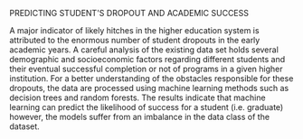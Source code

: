 PREDICTING STUDENT'S DROPOUT AND ACADEMIC SUCCESS


A major indicator of likely hitches in the higher education system is attributed to the enormous 
 number of student dropouts in the early academic years.
 A careful analysis of the existing data set holds several demographic and socioeconomic factors
 regarding different students and their eventual successful completion or not of programs in a given higher institution. 
 For a better understanding of the obstacles responsible for these dropouts, the data are processed using 
 machine learning methods such as decision trees and random forests. The results indicate that machine learning can 
 predict the likelihood of success for a student (i.e. graduate) however, the models suffer from an imbalance in the data class of the 
 dataset.
